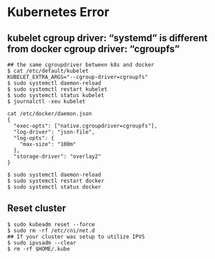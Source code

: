 Kubernetes Error
================

## kubelet cgroup driver: “systemd” is different from docker cgroup driver: “cgroupfs”

    ## the same cgroupdriver between k8s and docker
    $ cat /etc/default/kubelet
    KUBELET_EXTRA_ARGS="--cgroup-driver=cgroupfs"
    $ sudo systemctl daemon-reload
    $ sudo systemctl restart kubelet
    $ sudo systemctl status kubelet
    $ journalctl -xeu kubelet

    cat /etc/docker/daemon.json
    {
      "exec-opts": ["native.cgroupdriver=cgroupfs"],
      "log-driver": "json-file",
      "log-opts": {
        "max-size": "100m"
      },
      "storage-driver": "overlay2"
    }

    $ sudo systemctl daemon-reload
    $ sudo systemctl restart docker
    $ sudo systemctl status docker

## Reset cluster

    $ sudo kubeadm reset --force
    $ sudo rm -rf /etc/cni/net.d
    ## If your cluster was setup to utilize IPVS
    $ sudo ipvsadm --clear
    $ rm -rf $HOME/.kube
